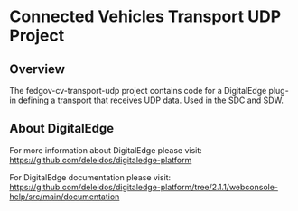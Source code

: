 # Connected Vehicles Transport UDP Project

## Overview

The fedgov-cv-transport-udp project contains code for a DigitalEdge plug-in defining a transport that receives UDP data. Used in the SDC and SDW.

## About DigitalEdge

For more information about DigitalEdge please visit:
<https://github.com/deleidos/digitaledge-platform>

For DigitalEdge documentation please visit: 
<https://github.com/deleidos/digitaledge-platform/tree/2.1.1/webconsole-help/src/main/documentation>